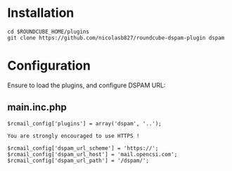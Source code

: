 # Installation

    cd $ROUNDCUBE_HOME/plugins
    git clone https://github.com/nicolasb827/roundcube-dspam-plugin dspam

# Configuration

Ensure to load the plugins, and configure DSPAM URL:

## main.inc.php

    $rcmail_config['plugins'] = array('dspam', '..');
    
    You are strongly encouraged to use HTTPS !
    
    $rcmail_config['dspam_url_scheme'] = 'https://';
    $rcmail_config['dspam_url_host'] = 'mail.opencsi.com';
    $rcmail_config['dspam_url_path'] = '/dspam/';
    

